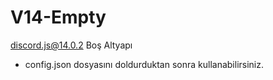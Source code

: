 # V14-Empty
discord.js@14.0.2 Boş Altyapı

- config.json dosyasını doldurduktan sonra kullanabilirsiniz.
